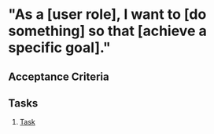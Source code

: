# "As a [user role], I want to [do something] so that [achieve a specific goal]."

## Acceptance Criteria

## Tasks
1. [Task](tasks/task_template.md)